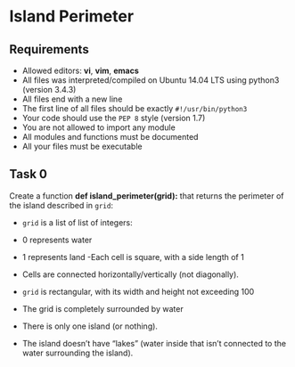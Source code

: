 # Island Perimeter

## Requirements

- Allowed editors: **vi**, **vim**, **emacs**
- All files was interpreted/compiled on Ubuntu 14.04 LTS using python3 (version 3.4.3)
- All files end with a new line
- The first line of all files should be exactly ``#!/usr/bin/python3``
- Your code should use the ``PEP 8`` style (version 1.7)
- You are not allowed to import any module
- All modules and functions must be documented
- All your files must be executable

## Task 0
Create a function **def island_perimeter(grid):** that returns the perimeter of the island described in ``grid``:


- ``grid`` is a list of list of integers:
- 0 represents water
- 1 represents land
-Each cell is square, with a side length of 1
- Cells are connected horizontally/vertically (not diagonally).
- ``grid`` is rectangular, with its width and height not exceeding 100

- The grid is completely surrounded by water
- There is only one island (or nothing).
- The island doesn’t have “lakes” (water inside that isn’t connected to the water surrounding the island).
